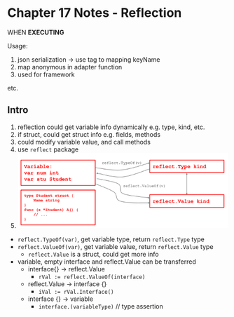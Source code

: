# Chapter 17 Notes - Reflection

WHEN **EXECUTING**

Usage:

1. json serialization -> use tag to mapping keyName
2. map anonymous in adapter function
3. used for framework

etc.

## Intro

1. reflection could get variable info dynamically e.g. type, kind, etc.
2. if struct, could get struct info e.g. fields, methods
3. could modify variable value, and call methods
4. use `reflect` package
5. ![reflection_intro](img/reflection_intro.png)

- `reflect.TypeOf(var)`, get variable type, return `reflect.Type` type
- `reflect.ValueOf(var)`, get variable value, return `reflect.Value` type
    - `reflect.Value` is a struct, could get more info
- variable, empty interface and reflect.Value can be transferred
    - interface{} -> reflect.Value
        - `rVal := reflect.ValueOf(interface)`
    - reflect.Value -> interface {}
        - `iVal := rVal.Interface()`
    - interface {} -> variable
        - `interface.(variableType)` // type assertion
    
